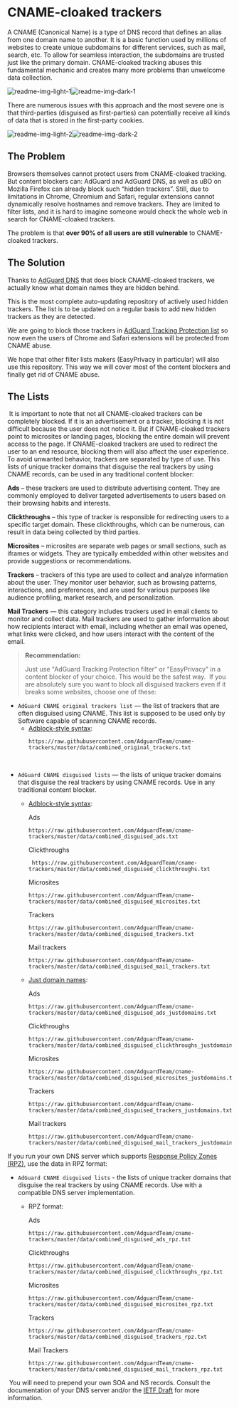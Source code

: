 # CNAME-cloaked trackers

A CNAME (Canonical Name) is a type of DNS record that defines an alias from one domain name to another.
It is a basic function used by millions of websites to create unique subdomains for different services,
such as mail, search, etc. To allow for seamless interaction, the subdomains are trusted just like the primary domain.
CNAME-cloaked tracking abuses this fundamental mechanic and creates many more problems than unwelcome data collection.

![readme-img-light-1]![readme-img-dark-1]

There are numerous issues with this approach and the most severe one is that third-parties (disguised as first-parties)
can potentially receive all kinds of data that is stored in the first-party cookies.

![readme-img-light-2]![readme-img-dark-2]

## The Problem

Browsers themselves cannot protect users from CNAME-cloaked tracking. But content blockers can:
AdGuard and AdGuard DNS, as well as uBO on Mozilla Firefox can already block such “hidden trackers”.
Still, due to limitations in Chrome, Chromium and Safari, regular extensions cannot dynamically resolve hostnames
and remove trackers. They are limited to filter lists,
and it is hard to imagine someone would check the whole web in search for CNAME-cloaked trackers.

The problem is that **over 90% of all users are still vulnerable** to CNAME-cloaked trackers.

## The Solution

Thanks to [AdGuard DNS](https://adguard.com/adguard-dns/overview.html) that does block CNAME-cloaked trackers,
we actually know what domain names they are hidden behind.

This is the most complete auto-updating repository of actively used hidden trackers.
The list is to be updated on a regular basis to add new hidden trackers as they are detected.

We are going to block those trackers in [AdGuard Tracking Protection list](https://github.com/AdguardTeam/AdGuardFilters)
so now even the users of Chrome and Safari extensions will be protected from CNAME abuse.

We hope that other filter lists makers (EasyPrivacy in particular) will also use this repository.
This way we will cover most of the content blockers and finally get rid of CNAME abuse.

## The Lists
​
It is important to note that not all CNAME-cloaked trackers can be completely blocked.
If it is an advertisement or a tracker, blocking it is not difficult because the user does not notice it. But if CNAME-cloaked trackers point to microsites or landing pages, blocking the entire domain will prevent access to the page. If CNAME-cloaked trackers are used to redirect the user to an end resource, blocking them will also affect the user experience.
To avoid unwanted behavior, trackers are separated by type of use. This lists of unique tracker domains
that disguise the real trackers by using CNAME records, can be used in any traditional content blocker:

**Ads** – these trackers are used to distribute advertising content.
They are commonly employed to deliver targeted advertisements to users based on their browsing habits and interests.

**Clickthroughs** – this type of tracker is responsible for redirecting users to a specific target domain.
These clickthroughs, which can be numerous, can result in data being collected by third parties.

**Microsites** – microsites are separate web pages or small sections, such as iframes or widgets.
They are typically embedded within other websites and provide suggestions or recommendations.

**Trackers** – trackers of this type are used to collect and analyze information about the user.
They monitor user behavior, such as browsing patterns, interactions, and preferences,
and are used for various purposes like audience profiling, market research, and personalization.

**Mail Trackers** — this category includes trackers used in email clients to monitor and collect data.
Mail trackers are used to gather information about how recipients interact with email,
including whether an email was opened, what links were clicked, and how users interact with the content of the email.
​
> **Recommendation:**
>
> Just use "AdGuard Tracking Protection filter" or "EasyPrivacy" in a content blocker of your choice.
> This would be the safest way.
​
If you are absolutely sure you want to block all disguised trackers even if it breaks some websites, choose one of these:
​
* `AdGuard CNAME original trackers list` — the list of trackers that are often disguised using CNAME.
This list is supposed to be used only by Software capable of scanning CNAME records.
    * [Adblock-style syntax](https://github.com/AdguardTeam/AdGuardHome/wiki/Hosts-Blocklists#adblock-style):
​
        ```
        https://raw.githubusercontent.com/AdguardTeam/cname-trackers/master/data/combined_original_trackers.txt
        ```
​
* `AdGuard CNAME disguised lists` — the lists of unique tracker domains
that disguise the real trackers by using CNAME records. Use in any traditional content blocker.
​
    * [Adblock-style syntax](https://github.com/AdguardTeam/AdGuardHome/wiki/Hosts-Blocklists#adblock-style):

        Ads
        ```
        https://raw.githubusercontent.com/AdguardTeam/cname-trackers/master/data/combined_disguised_ads.txt
        ```
        Clickthroughs
​
        ```
         https://raw.githubusercontent.com/AdguardTeam/cname-trackers/master/data/combined_disguised_clickthroughs.txt
        ```
        Microsites
        ```
        https://raw.githubusercontent.com/AdguardTeam/cname-trackers/master/data/combined_disguised_microsites.txt
        ```
        Trackers
        ```
        https://raw.githubusercontent.com/AdguardTeam/cname-trackers/master/data/combined_disguised_trackers.txt
        ```
        Mail trackers
        ```
        https://raw.githubusercontent.com/AdguardTeam/cname-trackers/master/data/combined_disguised_mail_trackers.txt
        ```

    * [Just domain names](https://github.com/AdguardTeam/AdGuardHome/wiki/Hosts-Blocklists#domains-only-syntax):

        Ads
        ```
        https://raw.githubusercontent.com/AdguardTeam/cname-trackers/master/data/combined_disguised_ads_justdomains.txt
        ```
        Clickthroughs
        ```
        https://raw.githubusercontent.com/AdguardTeam/cname-trackers/master/data/combined_disguised_clickthroughs_justdomains.txt
        ```
        Microsites
        ```
        https://raw.githubusercontent.com/AdguardTeam/cname-trackers/master/data/combined_disguised_microsites_justdomains.txt
        ```
        Trackers
        ```
        https://raw.githubusercontent.com/AdguardTeam/cname-trackers/master/data/combined_disguised_trackers_justdomains.txt
        ```
        Mail trackers
        ```
        https://raw.githubusercontent.com/AdguardTeam/cname-trackers/master/data/combined_disguised_mail_trackers_justdomains.txt
        ```

If you run your own DNS server which supports [Response Policy Zones (RPZ)](https://www.dnsrpz.info),
use the data in RPZ format:
​
* `AdGuard CNAME disguised lists` - the lists of unique tracker domains
that disguise the real trackers by using CNAME records. Use with a compatible DNS server implementation.
    * RPZ format:

        Ads
        ```
        https://raw.githubusercontent.com/AdguardTeam/cname-trackers/master/data/combined_disguised_ads_rpz.txt
        ```
        Clickthroughs
        ```
        https://raw.githubusercontent.com/AdguardTeam/cname-trackers/master/data/combined_disguised_clickthroughs_rpz.txt
        ```
        Microsites
        ```
        https://raw.githubusercontent.com/AdguardTeam/cname-trackers/master/data/combined_disguised_microsites_rpz.txt
        ```
        Trackers
        ```
        https://raw.githubusercontent.com/AdguardTeam/cname-trackers/master/data/combined_disguised_trackers_rpz.txt
        ```
        Mail Trackers
        ```
        https://raw.githubusercontent.com/AdguardTeam/cname-trackers/master/data/combined_disguised_mail_trackers_rpz.txt
        ```
​
You will need to prepend your own SOA and NS records. Consult the documentation of your DNS server
and/or the [IETF Draft](https://datatracker.ietf.org/doc/draft-vixie-dnsop-dns-rpz/) for more information.


[readme-img-light-1]: ./assets/images/readme-light-1.png#gh-light-mode-only
[readme-img-light-2]: ./assets/images/readme-light-2.png#gh-light-mode-only
[readme-img-dark-1]: ./assets/images/readme-dark-1.png#gh-dark-mode-only
[readme-img-dark-2]: ./assets/images/readme-dark-2.png#gh-dark-mode-only
